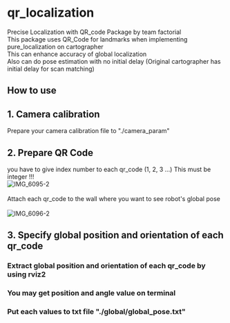 # qr_localization
Precise Localization with QR_code Package by team factorial	<br/>
This package uses QR_Code for landmarks when implementing pure_localization on cartographer <br/>
This can enhance accuracy of global localization <br/>
Also can do pose estimation with no initial delay (Original cartographer has initial delay for scan matching)

## How to use
## 1. Camera calibration <br/>
Prepare your camera calibration file to "./camera_param" <br/>

## 2. Prepare QR Code <br/>
you have to give index number to each qr_code (1, 2, 3 ...) This must be integer !!! <br/>
![IMG_6095-2](https://github.com/Jmyeong/qr_localization/assets/102497445/ba47e724-8f5a-4c2f-af43-b4a7b6b5f953) <br/> <br/>
Attach each qr_code to the wall where you want to see robot's global pose <br/> <br/>
![IMG_6096-2](https://github.com/Jmyeong/qr_localization/assets/102497445/d8a9cdb0-1326-4f9c-ab33-bcfbb7c5cece)

## 3. Specify global position and orientation of each qr_code
### Extract global position and orientation of each qr_code by using rviz2
### You may get position and angle value on terminal
### Put each values to txt file "./global/global_pose.txt"
